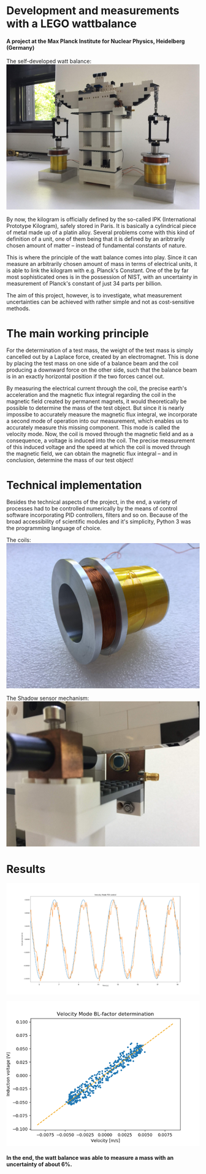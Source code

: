 # Development and measurements with a LEGO wattbalance
#### A project at the Max Planck Institute for Nuclear Physics, Heidelberg (Germany)

The self-developed watt balance: 
![Watt balance](https://github.com/maxvwolff/LegoWattBalanceMPIK/blob/master/Assetes/img/IMG_5068.JPG)

By now, the kilogram is officially defined by the so-called IPK (International Prototype Kilogram), safely stored in Paris. It is basically a cylindrical piece of metal made up of a platin alloy.
Several problems come with this kind of definition of a unit, one of them being that it is defined by an aribtrarily chosen amount of matter – instead of fundamental constants of nature.

This is where the principle of the watt balance comes into play. Since it can measure an arbitrarily chosen amount of mass in terms of electrical units, it is able to link the kilogram with e.g. Planck's Constant.
One of the by far most sophisticated ones is in the possession of NIST, with an uncertainty in measurement of Planck's constant of just 34 parts per billion.

The aim of this project, however, is to investigate, what measurement uncertainties can be achieved with rather simple and not as cost-sensitive methods.

# The main working principle

For the determination of a test mass, the weight of the test mass is simply cancelled out by a Laplace force, created by an electromagnet.
This is done by placing the test mass on one side of a balance beam and the coil producing a downward force on the other side, such that the balance beam is in an exactly horizontal position if the two forces cancel out.

By measuring the electrical current through the coil, the precise earth's acceleration and the magnetic flux integral regarding the coil in the magnetic field created by permanent magnets, it would theoretically be possible to
determine the mass of the test object. But since it is nearly impossibe to accurately measure the magnetic flux integral, we incorporate a second mode of operation into our measurement, which enables us to accurately measure this
missing component. This mode is called the velocity mode. Now, the coil is moved through the magnetic field and as a consequence, a voltage is induced into the coil.
The precise measurement of this induced voltage and the speed at which the coil is moved through the magnetic field, we can obtain the magnetic flux integral – and in conclusion, determine the mass of our test object!

# Technical implementation
Besides the technical aspects of the project, in the end, a variety of processes had to be controlled numerically by the means of control software incorporating PID controllers, filters and so on.
Because of the broad accessibility of scientific modules and it's simplicity, Python 3 was the programming language of choice.

The coils:
![Coils](https://github.com/maxvwolff/LegoWattBalanceMPIK/blob/master/Assetes/img/IMG_5058.JPG)


The Shadow sensor mechanism:
![Shadow Sensor](https://github.com/maxvwolff/LegoWattBalanceMPIK/blob/master/Assetes/img/IMG_5070.JPG)

# Results

![PID control](https://github.com/maxvwolff/LegoWattBalanceMPIK/blob/master/Assetes/img/veloPIDtest2_corrected.png)

![BL determination](https://github.com/maxvwolff/LegoWattBalanceMPIK/blob/master/Assetes/img/veltest1.png)

#### In the end, the watt balance was able to measure a mass with an uncertainty of about 6%.
